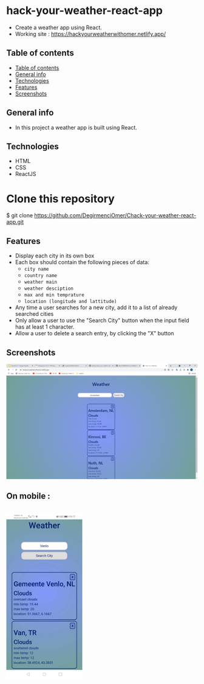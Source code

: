 # hack-your-weather-react-app


- Create a weather app using React.
- Working site : https://hackyourweatherwithomer.netlify.app/

## Table of contents

- [Table of contents](#table-of-contents)
- [General info](#general-info)
- [Technologies](#technologies)
- [Features](#features)
- [Screenshots](#screenshots)

## General info

- In this project a weather app is built using React.


## Technologies

- HTML
- CSS
- ReactJS

# Clone this repository

\$ git clone https://github.com/DegirmenciOmer/Chack-your-weather-react-app.git

## Features
-   Display each city in its own box
-   Each box should contain the following pieces of data:
    -   `city name`
    -   `country name`
    -   `weather main`
    -   `weather desciption`
    -   `max and min temprature`
    -   `location (longitude and lattitude)`
- Any time a user searches for a new city, add it to a list of already searched cities
- Only allow a user to use the "Search City" button when the input field has at least 1 character.
- Allow a user to delete a search entry, by clicking the "X" button


## Screenshots

![Example screenshot](./hack-your-weather/public/image2.png)



## On mobile :

<br/> 
<img src="./hack-your-weather/public/Screenshot_20210510_191731_com.android.chrome.jpg" width="200" />
